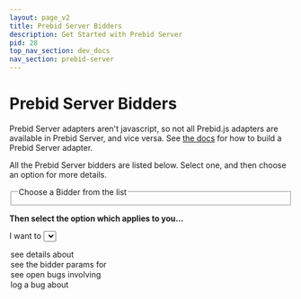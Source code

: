 ```yaml
---
layout: page_v2
title: Prebid Server Bidders
description: Get Started with Prebid Server
pid: 28
top_nav_section: dev_docs
nav_section: prebid-server
---
```

<style>
.output-workspace {
  margin-top: 3em;
}
.bidder-selection {
  margin-bottom: 1em;
}
.bidder-selection input {
  margin-right: 0.5em;
}
.bidder-fetch-error {
  margin-left: 40px;
}
</style>
<script type="text/javascript" src="{{site.baseurl}}/assets/js/prebid-server-api.js"></script>
<div class="bs-docs-section" markdown="1">

# Prebid Server Bidders

Prebid Server adapters aren't javascript, so not all Prebid.js adapters are available in Prebid Server, and vice versa. See [the docs](https://github.com/prebid/prebid-server/blob/master/docs/developers/add-new-bidder.md) for how to build a Prebid Server adapter.

All the Prebid Server bidders are listed below. Select one, and then choose an option for more details.

<fieldset id="bidder-selection" class="bidder-selection">
  <legend>Choose a Bidder from the list</legend>
</fieldset>

<strong>Then select the option which applies to you...</strong>

<span>I want to </span>
<select id="purpose-dropdown">
  <option value="see-details">see details about</option>
  <option value="bidder-params">see the bidder params for</option>
  <option value="see-bugs">see open bugs involving</option>
  <option value="file-bug">log a bug about</option>
</select>
<span id="selected-bidder"></span>
<div id="output-workspace" class="output-workspace"></div>
</div>
<script type="text/javascript" async>
(function() {
    function addBidder(parentNode, bidder, checked) {
      var inputNode = document.createElement("input");
      inputNode.type = "radio";
      inputNode.id = bidder + "-choice";
      inputNode.name = "bidder";
      if (checked) {
        inputNode.checked = true;
      }
      parentNode.appendChild(inputNode);
      var labelNode = document.createElement("label");
      labelNode.htmlFor = inputNode.id;
      labelNode.innerHTML = bidder;
      parentNode.appendChild(labelNode);
      parentNode.appendChild(document.createElement("br"));
    }
    function newOption(text) {
      var element = document.createElement("option");
      element.value = text;
      element.innerHTML = text;
      return element;
    }
    function newButton(link, text) {
      var button = document.createElement("button");
      button.type = "button";
      button.innerHTML = text;
      button.addEventListener("click", function() {
        window.open(link);
      });
      return button;
    }
    function newParagraph(text) {
      var p = document.createElement("p");
      p.textContent = text;
      return p;
    }
    function makeList(elements) {
      var ul = document.createElement("ul");
      for (var i = 0; i < elements.length; i++) {
        var li = document.createElement("li");
        li.textContent = elements[i];
        ul.appendChild(li);
      }
      return ul;
    }
    function getSelectedBidder() {
      var radios = document.getElementsByName('bidder');
      for (var i = 0; i < radios.length; i++) {
        if (radios[i].checked) {
          return radios[i].id.substring(0, radios[i].id.length - 7);
        }
      }
    }
    function syncOutput(payload) {
      var output = document.getElementById("output-workspace");
      output.innerHTML = "";
      function showBidderInfo(info) {
        output.appendChild(newParagraph("Contact email: " + info.maintainer.email));
        function printCapabilities(capabilities, source, client) {
          if (capabilities) {
            output.appendChild(newParagraph("For " + source + " traffic, this bidder supports the following Media Types:"));
            output.appendChild(makeList(capabilities.mediaTypes));
          } else {
            output.appendChild(newParagraph("This bidder does not support " + source + " traffic. Don't use it in " + client + "."));
          }
        }
        printCapabilities(info.capabilities.site, "Web", "Prebid.js");
        printCapabilities(info.capabilities.app, "Mobile App", "Prebid Mobile");
      }
      function onBidderInfoErr(status, err) {
        var errMsg = document.createElement("p");
        errMsg.innerHTML = "Failed to fetch bidder info. Try again later. HTTP status: " + status + ", body: " + err;
        output.appendChild(errMsg);
      }
      var purpose = document.getElementById("purpose-dropdown").value;
      var bidder = getSelectedBidder();
      document.getElementById("selected-bidder").innerHTML = bidder;
      if (purpose === "bidder-params") {
        var caveat = document.createElement("span");
        caveat.innerHTML = "Prebid Server enforces bidder params with <a href=\"https://spacetelescope.github.io/understanding-json-schema/\">JSON schemas.</a>. Today, the best documentation is the schema itself.";
        var button = newButton("https://github.com/prebid/prebid-server/blob/master/static/bidder-params/" + bidder + ".json", "show me the schema");
        output.appendChild(caveat);
        output.appendChild(document.createElement("br"));
        output.appendChild(document.createElement("br"));
        output.appendChild(button);
      } else if (purpose === "see-details") {
        pbs.fetchBidderInfo(bidder, showBidderInfo, onBidderInfoErr);
      } else if (purpose === "see-bugs") {
        var button = newButton("https://github.com/prebid/prebid-server/issues?utf8=%E2%9C%93&q=is%3Aissue+is%3Aopen+label%3Abug+%5B" + bidder + "%5D+in%3Atitle+", "Do it!");
        output.appendChild(button);
      } else if (purpose === "file-bug") {
        var button = newButton("https://github.com/prebid/prebid-server/issues/new?title=[" + bidder + "]+(your+bug+description+here)&body=Describe+the+bug+here.+Include+a+sample+request+if+possible.", "Do it!");
        output.appendChild(button);
      } else {
        output.innerHTML = "Uh oh! This option was never implemented. Please <a href=\"https://github.com/prebid/prebid.github.io/issues/new\">file a bug</a> or <a href=\"https://github.com/prebid/prebid.github.io/compare\">submit a PR</a> to fix it.";
      }
    }
    function onSuccess(bidders) {
        bidders.sort();
        var bidderList = document.getElementById("bidder-selection");
        for (var i = 0; i < bidders.length; i++) {
            addBidder(bidderList, bidders[i], i === 0)
        }
        // syncOutput() & event listeners can only be attached after we've fetched the bidders. Otherwise `bidder-dropdown.value` is null.
        document.getElementById("purpose-dropdown").addEventListener("change", syncOutput)
        document.getElementById("bidder-selection").addEventListener("change", syncOutput)
        syncOutput();
    }
    function onError(status, err) {
        var selection = document.getElementById("bidder-selection");
        var errElement = document.createElement("p");
        errElement.className = "bidder-fetch-error"
        errElement.innerHTML = "<strong>Failed to fetch adapters from Prebid Server.</strong> Try reloading the page. HTTP status: " + status + ". error: " + err;
        selection.parentNode.replaceChild(errElement, selection)
    }

    pbs.fetchBidders(onSuccess, onError);
})();
</script>
